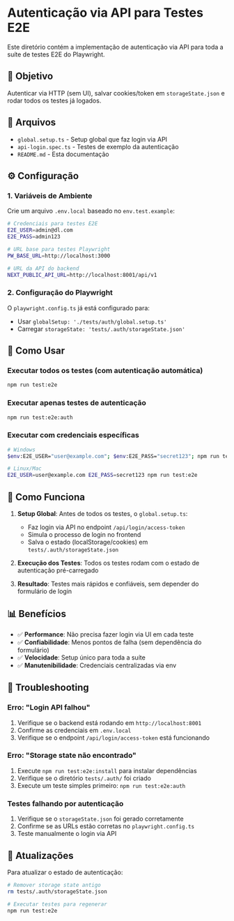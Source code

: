 # Autenticação via API para Testes E2E

Este diretório contém a implementação de autenticação via API para toda a suíte de testes E2E do Playwright.

## 🎯 Objetivo

Autenticar via HTTP (sem UI), salvar cookies/token em `storageState.json` e rodar todos os testes já logados.

## 📁 Arquivos

- `global.setup.ts` - Setup global que faz login via API
- `api-login.spec.ts` - Testes de exemplo da autenticação
- `README.md` - Esta documentação

## ⚙️ Configuração

### 1. Variáveis de Ambiente

Crie um arquivo `.env.local` baseado no `env.test.example`:

```bash
# Credenciais para testes E2E
E2E_USER=admin@dl.com
E2E_PASS=admin123

# URL base para testes Playwright
PW_BASE_URL=http://localhost:3000

# URL da API do backend
NEXT_PUBLIC_API_URL=http://localhost:8001/api/v1
```

### 2. Configuração do Playwright

O `playwright.config.ts` já está configurado para:
- Usar `globalSetup: './tests/auth/global.setup.ts'`
- Carregar `storageState: 'tests/.auth/storageState.json'`

## 🚀 Como Usar

### Executar todos os testes (com autenticação automática)

```bash
npm run test:e2e
```

### Executar apenas testes de autenticação

```bash
npm run test:e2e:auth
```

### Executar com credenciais específicas

```bash
# Windows
$env:E2E_USER="user@example.com"; $env:E2E_PASS="secret123"; npm run test:e2e

# Linux/Mac
E2E_USER=user@example.com E2E_PASS=secret123 npm run test:e2e
```

## 🔧 Como Funciona

1. **Setup Global**: Antes de todos os testes, o `global.setup.ts`:
   - Faz login via API no endpoint `/api/login/access-token`
   - Simula o processo de login no frontend
   - Salva o estado (localStorage/cookies) em `tests/.auth/storageState.json`

2. **Execução dos Testes**: Todos os testes rodam com o estado de autenticação pré-carregado

3. **Resultado**: Testes mais rápidos e confiáveis, sem depender do formulário de login

## 📊 Benefícios

- ✅ **Performance**: Não precisa fazer login via UI em cada teste
- ✅ **Confiabilidade**: Menos pontos de falha (sem dependência do formulário)
- ✅ **Velocidade**: Setup único para toda a suíte
- ✅ **Manutenibilidade**: Credenciais centralizadas via env

## 🐛 Troubleshooting

### Erro: "Login API falhou"

1. Verifique se o backend está rodando em `http://localhost:8001`
2. Confirme as credenciais em `.env.local`
3. Verifique se o endpoint `/api/login/access-token` está funcionando

### Erro: "Storage state não encontrado"

1. Execute `npm run test:e2e:install` para instalar dependências
2. Verifique se o diretório `tests/.auth/` foi criado
3. Execute um teste simples primeiro: `npm run test:e2e:auth`

### Testes falhando por autenticação

1. Verifique se o `storageState.json` foi gerado corretamente
2. Confirme se as URLs estão corretas no `playwright.config.ts`
3. Teste manualmente o login via API

## 🔄 Atualizações

Para atualizar o estado de autenticação:

```bash
# Remover storage state antigo
rm tests/.auth/storageState.json

# Executar testes para regenerar
npm run test:e2e
``` 
